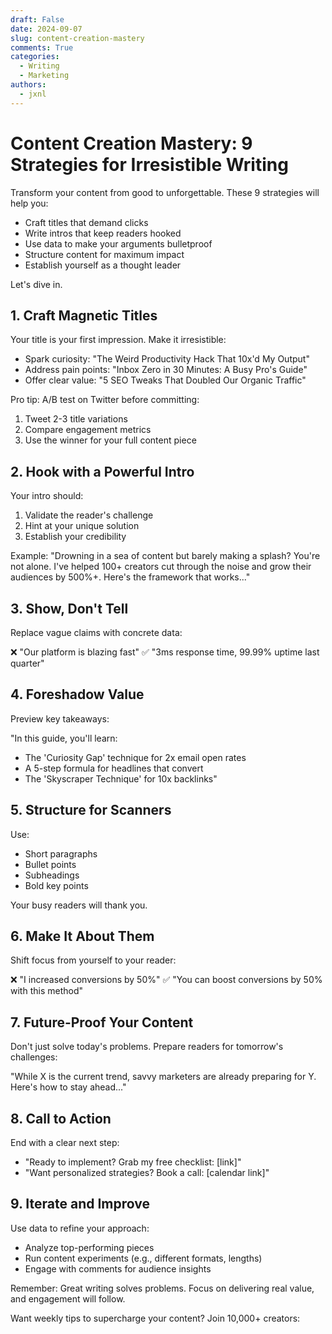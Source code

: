 ```yaml
---
draft: False
date: 2024-09-07
slug: content-creation-mastery
comments: True
categories:
  - Writing
  - Marketing
authors:
  - jxnl
---
```


# Content Creation Mastery: 9 Strategies for Irresistible Writing

Transform your content from good to unforgettable. These 9 strategies will help you:

- Craft titles that demand clicks
- Write intros that keep readers hooked
- Use data to make your arguments bulletproof
- Structure content for maximum impact
- Establish yourself as a thought leader

Let's dive in.

## 1. Craft Magnetic Titles

Your title is your first impression. Make it irresistible:

- Spark curiosity: "The Weird Productivity Hack That 10x'd My Output"
- Address pain points: "Inbox Zero in 30 Minutes: A Busy Pro's Guide"
- Offer clear value: "5 SEO Tweaks That Doubled Our Organic Traffic"

Pro tip: A/B test on Twitter before committing:
1. Tweet 2-3 title variations
2. Compare engagement metrics
3. Use the winner for your full content piece

## 2. Hook with a Powerful Intro

Your intro should:
1. Validate the reader's challenge
2. Hint at your unique solution
3. Establish your credibility

Example:
"Drowning in a sea of content but barely making a splash? You're not alone. I've helped 100+ creators cut through the noise and grow their audiences by 500%+. Here's the framework that works..."

## 3. Show, Don't Tell

Replace vague claims with concrete data:

❌ "Our platform is blazing fast"
✅ "3ms response time, 99.99% uptime last quarter"

## 4. Foreshadow Value

Preview key takeaways:

"In this guide, you'll learn:
- The 'Curiosity Gap' technique for 2x email open rates
- A 5-step formula for headlines that convert
- The 'Skyscraper Technique' for 10x backlinks"

## 5. Structure for Scanners

Use:
- Short paragraphs
- Bullet points
- Subheadings
- Bold key points

Your busy readers will thank you.

## 6. Make It About Them

Shift focus from yourself to your reader:

❌ "I increased conversions by 50%"
✅ "You can boost conversions by 50% with this method"

## 7. Future-Proof Your Content

Don't just solve today's problems. Prepare readers for tomorrow's challenges:

"While X is the current trend, savvy marketers are already preparing for Y. Here's how to stay ahead..."

## 8. Call to Action

End with a clear next step:
- "Ready to implement? Grab my free checklist: [link]"
- "Want personalized strategies? Book a call: [calendar link]"

## 9. Iterate and Improve

Use data to refine your approach:
- Analyze top-performing pieces
- Run content experiments (e.g., different formats, lengths)
- Engage with comments for audience insights

Remember: Great writing solves problems. Focus on delivering real value, and engagement will follow.

Want weekly tips to supercharge your content? Join 10,000+ creators:

<script async data-uid="fe6b71773e" src="https://fivesixseven.ck.page/fe6b71773e/index.js"></script>